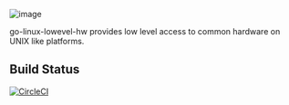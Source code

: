 
![image](assets/logo.png)

go-linux-lowevel-hw provides low level access to common hardware on UNIX like platforms.

Build Status
------------
[![CircleCI](https://circleci.com/gh/9elements/go-linux-lowlevel-hw.svg?style=svg)](https://circleci.com/gh/9elements/go-linux-lowlevel-hw)

